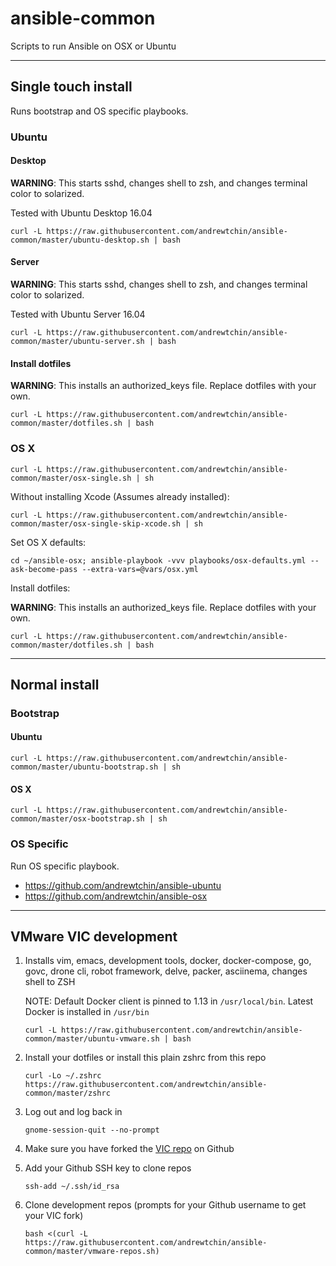 # ansible-common

Scripts to run Ansible on OSX or Ubuntu


-----

## Single touch install

Runs bootstrap and OS specific playbooks.


### Ubuntu

#### Desktop

**WARNING**: This starts sshd, changes shell to zsh, and changes terminal color to solarized.

Tested with Ubuntu Desktop 16.04

```
curl -L https://raw.githubusercontent.com/andrewtchin/ansible-common/master/ubuntu-desktop.sh | bash
```

#### Server

**WARNING**: This starts sshd, changes shell to zsh, and changes terminal color to solarized.

Tested with Ubuntu Server 16.04

```
curl -L https://raw.githubusercontent.com/andrewtchin/ansible-common/master/ubuntu-server.sh | bash
```

#### Install dotfiles

**WARNING**: This installs an authorized_keys file. Replace dotfiles with your own.
```
curl -L https://raw.githubusercontent.com/andrewtchin/ansible-common/master/dotfiles.sh | bash
```


### OS X

```
curl -L https://raw.githubusercontent.com/andrewtchin/ansible-common/master/osx-single.sh | sh
```

Without installing Xcode (Assumes already installed):
```
curl -L https://raw.githubusercontent.com/andrewtchin/ansible-common/master/osx-single-skip-xcode.sh | sh
```

Set OS X defaults:
```
cd ~/ansible-osx; ansible-playbook -vvv playbooks/osx-defaults.yml --ask-become-pass --extra-vars=@vars/osx.yml
```
Install dotfiles:

**WARNING**: This installs an authorized_keys file. Replace dotfiles with your own.
```
curl -L https://raw.githubusercontent.com/andrewtchin/ansible-common/master/dotfiles.sh | bash
```


-----

## Normal install

### Bootstrap

#### Ubuntu

```
curl -L https://raw.githubusercontent.com/andrewtchin/ansible-common/master/ubuntu-bootstrap.sh | sh
```

#### OS X

```
curl -L https://raw.githubusercontent.com/andrewtchin/ansible-common/master/osx-bootstrap.sh | sh
```

### OS Specific

Run OS specific playbook.
* https://github.com/andrewtchin/ansible-ubuntu
* https://github.com/andrewtchin/ansible-osx


-----

## VMware VIC development

1. Installs vim, emacs, development tools, docker, docker-compose, go, govc, drone cli, robot framework,
   delve, packer, asciinema, changes shell to ZSH

   NOTE: Default Docker client is pinned to 1.13 in `/usr/local/bin`. Latest Docker is installed in
   `/usr/bin`

   ```shell
   curl -L https://raw.githubusercontent.com/andrewtchin/ansible-common/master/ubuntu-vmware.sh | bash
   ```

2. Install your dotfiles or install this plain zshrc from this repo

   ```shell
   curl -Lo ~/.zshrc https://raw.githubusercontent.com/andrewtchin/ansible-common/master/zshrc
   ```

3. Log out and log back in

   ```shell
   gnome-session-quit --no-prompt
   ```

4. Make sure you have forked the [VIC repo](https://github.com/vmware/vic) on Github

5. Add your Github SSH key to clone repos

   ```shell
   ssh-add ~/.ssh/id_rsa
   ```

5. Clone development repos (prompts for your Github username to get your VIC fork)

   ```shell
   bash <(curl -L https://raw.githubusercontent.com/andrewtchin/ansible-common/master/vmware-repos.sh)
   ```

